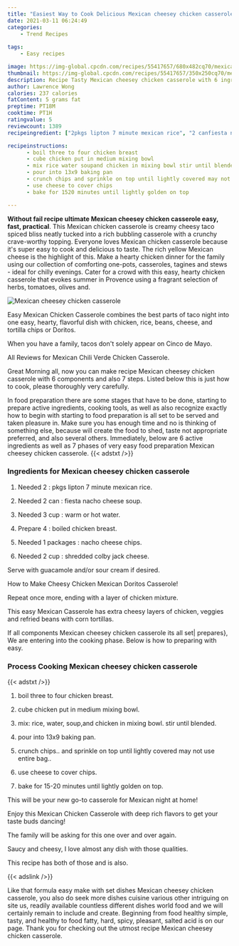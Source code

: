 ```yaml
---
title: "Easiest Way to Cook Delicious Mexican cheesey chicken casserole"
date: 2021-03-11 06:24:49
categories:
    - Trend Recipes
    
tags:
    - Easy recipes

image: https://img-global.cpcdn.com/recipes/55417657/680x482cq70/mexican-cheesey-chicken-casserole-recipe-main-photo.jpg
thumbnail: https://img-global.cpcdn.com/recipes/55417657/350x250cq70/mexican-cheesey-chicken-casserole-recipe-main-photo.jpg
description: Recipe Tasty Mexican cheesey chicken casserole with 6 ingredients and 7 stages of easy cooking.
author: Lawrence Wong
calories: 237 calories
fatContent: 5 grams fat
preptime: PT18M
cooktime: PT1H
ratingvalue: 5
reviewcount: 1389
recipeingredient: ["2pkgs lipton 7 minute mexican rice", "2 canfiesta nacho cheese soup", "3 cupwarm or hot water", "4boiled chicken breast", "1 packagesnacho cheese chips", "2 cupshredded colby jack cheese"]

recipeinstructions: 
      - boil three to four chicken breast 
      - cube chicken put in medium mixing bowl 
      - mix rice water soupand chicken in mixing bowl stir until blended 
      - pour into 13x9 baking pan 
      - crunch chips and sprinkle on top until lightly covered may not use entire bag 
      - use cheese to cover chips 
      - bake for 1520 minutes until lightly golden on top

---
```




**Without fail recipe ultimate Mexican cheesey chicken casserole easy, fast, practical**. This Mexican chicken casserole is creamy cheesy taco spiced bliss neatly tucked into a rich bubbling casserole with a crunchy crave-worthy topping. Everyone loves Mexican chicken casserole because it&#39;s super easy to cook and delicious to taste. The rich yellow Mexican cheese is the highlight of this. Make a hearty chicken dinner for the family using our collection of comforting one-pots, casseroles, tagines and stews - ideal for chilly evenings. Cater for a crowd with this easy, hearty chicken casserole that evokes summer in Provence using a fragrant selection of herbs, tomatoes, olives and.


![Mexican cheesey chicken casserole](https://img-global.cpcdn.com/recipes/55417657/680x482cq70/mexican-cheesey-chicken-casserole-recipe-main-photo.jpg "Mexican cheesey chicken casserole")



Easy Mexican Chicken Casserole combines the best parts of taco night into one easy, hearty, flavorful dish with chicken, rice, beans, cheese, and tortilla chips or Doritos.

When you have a family, tacos don&#39;t solely appear on Cinco de Mayo.

All Reviews for Mexican Chili Verde Chicken Casserole.


Great Morning all, now you can make recipe Mexican cheesey chicken casserole with 6 components and also 7 steps. Listed below this is just how to cook, please thoroughly very carefully.

In food preparation there are some stages that have to be done, starting to prepare active ingredients, cooking tools, as well as also recognize exactly how to begin with starting to food preparation is all set to be served and taken pleasure in. Make sure you has enough time and no is thinking of something else, because will create the food to shed, taste not appropriate preferred, and also several others. Immediately, below are 6 active ingredients as well as 7 phases of very easy food preparation Mexican cheesey chicken casserole.
{{< adstxt />}}

### Ingredients for Mexican cheesey chicken casserole


1. Needed 2 : pkgs lipton 7 minute mexican rice.

1. Needed 2 can : fiesta nacho cheese soup.

1. Needed 3 cup : warm or hot water.

1. Prepare 4 : boiled chicken breast.

1. Needed 1 packages : nacho cheese chips.

1. Needed 2 cup : shredded colby jack cheese.


Serve with guacamole and/or sour cream if desired.

How to Make Cheesy Chicken Mexican Doritos Casserole!

Repeat once more, ending with a layer of chicken mixture.

This easy Mexican Casserole has extra cheesy layers of chicken, veggies and refried beans with corn tortillas.


If all components Mexican cheesey chicken casserole its all set| prepares}, We are entering into the cooking phase. Below is how to preparing with easy.

### Process Cooking Mexican cheesey chicken casserole

{{< adstxt />}}


1. boil three to four chicken breast.



1. cube chicken put in medium mixing bowl.



1. mix: rice, water, soup,and chicken in mixing bowl. stir until blended.



1. pour into 13x9 baking pan.



1. crunch chips.. and sprinkle on top until lightly covered may not use entire bag..



1. use cheese to cover chips.



1. bake for 15-20 minutes until lightly golden on top.




This will be your new go-to casserole for Mexican night at home!

Enjoy this Mexican Chicken Casserole with deep rich flavors to get your taste buds dancing!

The family will be asking for this one over and over again.

Saucy and cheesy, I love almost any dish with those qualities.

This recipe has both of those and is also.


{{< adslink />}}

Like that formula easy make with set dishes Mexican cheesey chicken casserole, you also do seek more dishes cuisine various other intriguing on site us, readily available countless different dishes world food and we will certainly remain to include and create. Beginning from food healthy simple, tasty, and healthy to food fatty, hard, spicy, pleasant, salted acid is on our page. Thank you for checking out the utmost recipe Mexican cheesey chicken casserole.
